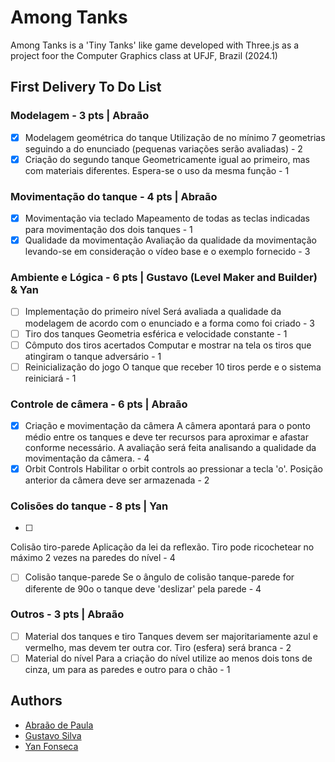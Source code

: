 # Among Tanks
Among Tanks is a 'Tiny Tanks' like game developed with Three.js as a project foor the Computer Graphics class at UFJF, Brazil (2024.1)

## First Delivery To Do List
### Modelagem - 3 pts | Abraão
- [x] Modelagem geométrica do tanque
Utilização de no mínimo 7 geometrias seguindo a do enunciado (pequenas variações serão avaliadas) - 2
- [x] Criação do segundo tanque
Geometricamente igual ao primeiro, mas com materiais diferentes. Espera-se o uso da mesma função - 1

### Movimentação do tanque - 4 pts | Abraão
- [x] Movimentação via teclado
Mapeamento de todas as teclas indicadas para movimentação dos dois tanques - 1
- [x] Qualidade da movimentação
Avaliação da qualidade da movimentação levando-se em consideração o vídeo base e o exemplo fornecido - 3

### Ambiente e Lógica - 6 pts | Gustavo (Level Maker and Builder) & Yan
- [ ] Implementação do primeiro nível
Será avaliada a qualidade da modelagem de acordo com o enunciado e a forma como foi criado - 3
- [ ] Tiro dos tanques
Geometria esférica e velocidade constante - 1
- [ ] Cômputo dos tiros acertados
Computar e mostrar na tela os tiros que atingiram o tanque adversário - 1
- [ ] Reinicialização do jogo
O tanque que receber 10 tiros perde e o sistema reiniciará - 1

### Controle de câmera - 6 pts | Abraão
- [x] Criação e movimentação da câmera
A câmera apontará para o ponto médio entre os tanques e deve ter recursos para aproximar e afastar conforme
necessário. A avaliação será feita analisando a qualidade da movimentação da câmera. - 4
- [x] Orbit Controls
Habilitar o orbit controls ao pressionar a tecla 'o'. Posição anterior da câmera deve ser armazenada - 2

### Colisões do tanque - 8 pts | Yan
- [ ] 
Colisão tiro-parede
Aplicação da lei da reflexão. Tiro pode ricochetear no máximo 2 vezes na paredes do nível - 4
- [ ] Colisão tanque-parede
Se o ângulo de colisão tanque-parede for diferente de 90o o tanque deve 'deslizar' pela parede - 4

### Outros - 3 pts | Abraão
- [ ] Material dos tanques e tiro
Tanques devem ser majoritariamente azul e vermelho, mas devem ter outra cor. Tiro (esfera) será branca - 2
- [ ] Material do nível
Para a criação do nível utilize ao menos dois tons de cinza, um para as paredes e outro para o chão - 1

## Authors
- [Abraão de Paula](https://github.com/kedoshim)
- [Gustavo Silva](https://github.com/IAmTheMage)
- [Yan Fonseca](https://github.com/Yan-Fonseca)
